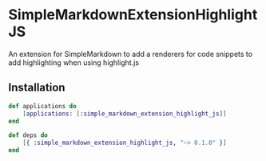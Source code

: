 # SimpleMarkdownExtensionHighlightJS
An extension for SimpleMarkdown to add a renderers for code snippets to add highlighting when using highlight.js

Installation
------------

```elixir
def applications do
    [applications: [:simple_markdown_extension_highlight_js]]
end

def deps do
    [{ :simple_markdown_extension_highlight_js, "~> 0.1.0" }]
end
```
